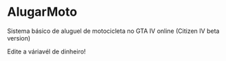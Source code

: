 # AlugarMoto
Sistema básico de aluguel de motocicleta no GTA IV online (Citizen IV beta version)

Edite a váriavél de dinheiro!
